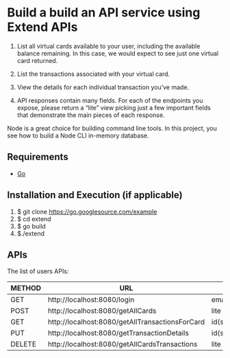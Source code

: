 # Build a build an API service using Extend APIs

1. List all virtual cards available to your user, including the available balance remaining. In this case, we would expect to see just one virtual card returned.

2. List the transactions associated with your virtual card.

3. View the details for each individual transaction you’ve made.

4. API responses contain many fields. For each of the endpoints you expose, please return a “lite” view picking just a few important fields that demonstrate the main pieces of each response.

Node is a great choice for building command line tools.
In this project, you see how to build a Node CLI in-memory database.

## Requirements
* [Go](https://go.dev/)

## Installation and Execution (if applicable)

1. $ git clone https://go.googlesource.com/example
2. $ cd extend
3. $ go build  
4. $./extend

## APIs
The list of users APIs:

|METHOD|URL|PARAMETERS|
|------|---|---------------|
|GET|http://localhost:8080/login |email(string),password(string) |
|POST|http://localhost:8080/getAllCards |lite -optional |
|GET|http://localhost:8080/getAllTransactionsForCard | id(string),lite -optional|
|PUT|http://localhost:8080/getTransactionDetails | id(string),lite -optional |
|DELETE|http://localhost:8080/getAllCardsTransactions | lite -optional |

